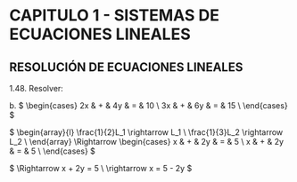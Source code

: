 # CAPITULO 1 - SISTEMAS DE ECUACIONES LINEALES

## RESOLUCIÓN DE ECUACIONES LINEALES

1.48. Resolver:

b. $
\begin{cases}
2x & + & 4y & = & 10 \\
3x & + & 6y & = & 15 \\
\end{cases}
$

$
\begin{array}{l}
\frac{1}{2}L_1 \rightarrow L_1 \\
\frac{1}{3}L_2 \rightarrow L_2 \\
\end{array} \Rightarrow
\begin{cases}
x & + & 2y & = & 5 \\
x & + & 2y & = & 5 \\
\end{cases}
$

$
\Rightarrow x + 2y = 5 \\
\rightarrow x = 5 - 2y
$
